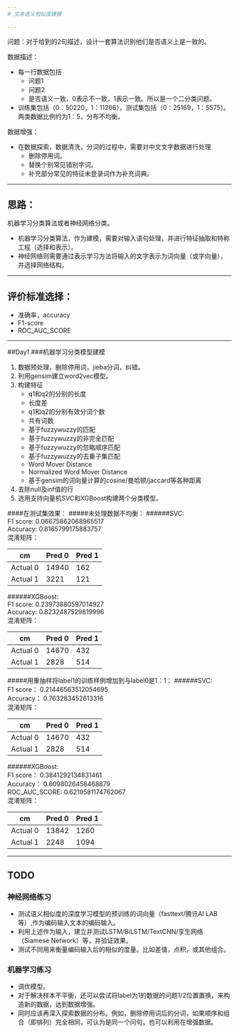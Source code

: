 ```yaml
---
# 文本语义相似度建模

---
```

问题：对于给到的2句描述，设计一套算法识别他们是否语义上是一致的。  

数据描述：
- 每一行数据包括
    - 问题1
    - 问题2
    - 是否语义一致，0表示不一致，1表示一致。所以是一个二分类问题。
- 训练集包括（0：50220，1：11266），测试集包括（0：25169，1：5575）。两类数据比例约为1：5，分布不均衡。  

数据增强：
- 在数据探索，数据清洗，分词的过程中，需要对中文文字数据进行处理
    - 删除停用词。
    - 替换个别常见错别字词。
    - 补充部分常见的特征未登录词作为补充词典。
    
---
## 思路：  
机器学习分类算法或者神经网络分类。
- 机器学习分类算法，作为建模，需要对输入语句处理，并进行特征抽取和特称工程（选择和表示）。
- 神经网络则需要通过表示学习方法将输入的文字表示为词向量（或字向量），并选择网络结构。

---
## 评价标准选择：
- 准确率，accuracy
- F1-score
- ROC_AUC_SCORE

---
##Day1
###机器学习分类模型建模
1. 数据预处理，删除停用词，jieba分词，纠错。
2. 利用gensim建立word2vec模型。
3. 构建特征
    - q1和q2的分别的长度
    - 长度差
    - q1和q2的分别有效分词个数
    - 共有词数
    - 基于fuzzywuzzy的匹配
    - 基于fuzzywuzzy的非完全匹配
    - 基于fuzzywuzzy的忽略顺序匹配
    - 基于fuzzywuzzy的去重子集匹配
    - Word Mover Distance
    - Normalized Word Mover Distance
    - 基于gensim的词向量计算的cosine/曼哈顿/jaccard等各种距离
4. 去除null及inf值的行
5. 选用支持向量机SVC和XGBoost构建两个分类模型。

####在测试集效果：
#####未处理数据不均衡：
######SVC:  
F1 score: 0.06675862068965517  
Accuracy: 0.8165799175883757  
混淆矩阵：  
            
| cm |  Pred 0| Pred 1|
|----|  ----  | ----  |
|Actual 0| 14940  | 162 |
|Actual 1| 3221   | 121 |

######XGBoost:  
F1 score: 0.23973880597014927  
Accuracy: 0.8232487529819996  
混淆矩阵：  
            
| cm |  Pred 0| Pred 1|
|----|  ----  | ----  |
|Actual 0| 14670  | 432 |
|Actual 1| 2828   | 514 |

#####用重抽样将label1的训练样例增加到与label0是1：1：
######SVC:  
F1 score： 0.21446563512054695  
Accuracy： 0.763283452613316  
混淆矩阵：  
            
| cm |  Pred 0| Pred 1|
|----|  ----  | ----  |
|Actual 0| 14670  | 432 |
|Actual 1| 2828   | 514 |

######XGBoost:  
F1 score： 0.3841292134831461  
Accuracy： 0.8098026458468879  
ROC_AUC_SCORE: 0.6219581174762067  
混淆矩阵：  
            
| cm |  Pred 0| Pred 1|
|----|  ----  | ----  |
|Actual 0| 13842  | 1260 |
|Actual 1| 2248   | 1094 |

---
## TODO
### 神经网络练习
- 测试语义相似度的深度学习模型的预训练的词向量（fasttext/腾讯AI LAB等）,作为编码输入文本的编码输入。
- 利用上述作为输入，建立并测试LSTM/BiLSTM/TextCNN/孪生网络（Siamese Network）等，并验证效果。
- 测试不同用来衡量编码输入后的相似的度量。比如差值，点积，或其他组合。
### 机器学习练习
- 调优模型。
- 对于解决样本不平衡，还可以尝试将label为1的数据的问题1/2位置置换，来构造新的数据，达到数据增强。
- 同时应该再深入探索数据的分布。例如，删除停用词后的分词，如果顺序和组合（即排列）完全相同，可认为是同一个问句，也可以利用在增强数据。